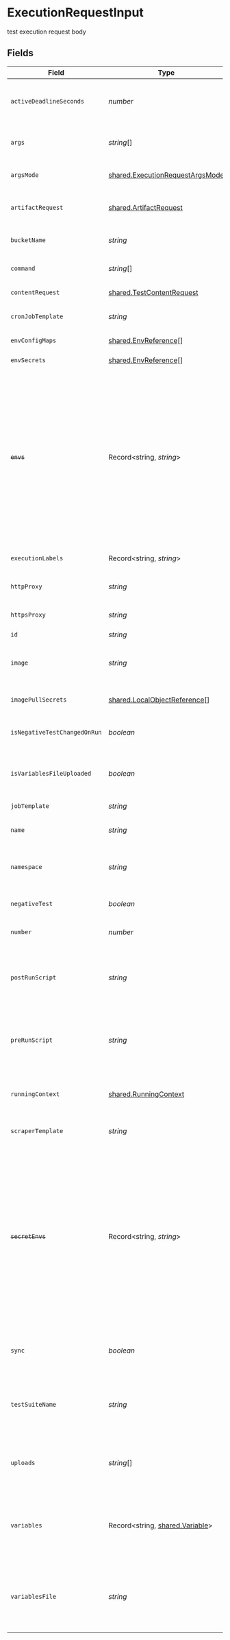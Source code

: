# ExecutionRequestInput

test execution request body


## Fields

| Field                                                                                                                                                                                                                  | Type                                                                                                                                                                                                                   | Required                                                                                                                                                                                                               | Description                                                                                                                                                                                                            | Example                                                                                                                                                                                                                |
| ---------------------------------------------------------------------------------------------------------------------------------------------------------------------------------------------------------------------- | ---------------------------------------------------------------------------------------------------------------------------------------------------------------------------------------------------------------------- | ---------------------------------------------------------------------------------------------------------------------------------------------------------------------------------------------------------------------- | ---------------------------------------------------------------------------------------------------------------------------------------------------------------------------------------------------------------------- | ---------------------------------------------------------------------------------------------------------------------------------------------------------------------------------------------------------------------- |
| `activeDeadlineSeconds`                                                                                                                                                                                                | *number*                                                                                                                                                                                                               | :heavy_minus_sign:                                                                                                                                                                                                     | duration in seconds the test may be active, until its stopped                                                                                                                                                          | 1                                                                                                                                                                                                                      |
| `args`                                                                                                                                                                                                                 | *string*[]                                                                                                                                                                                                             | :heavy_minus_sign:                                                                                                                                                                                                     | additional executor binary arguments                                                                                                                                                                                   | --repeats,5,--insecure                                                                                                                                                                                                 |
| `argsMode`                                                                                                                                                                                                             | [shared.ExecutionRequestArgsMode](../../models/shared/executionrequestargsmode.md)                                                                                                                                     | :heavy_minus_sign:                                                                                                                                                                                                     | usage mode for arguments                                                                                                                                                                                               |                                                                                                                                                                                                                        |
| `artifactRequest`                                                                                                                                                                                                      | [shared.ArtifactRequest](../../models/shared/artifactrequest.md)                                                                                                                                                       | :heavy_minus_sign:                                                                                                                                                                                                     | artifact request body with test artifacts                                                                                                                                                                              |                                                                                                                                                                                                                        |
| `bucketName`                                                                                                                                                                                                           | *string*                                                                                                                                                                                                               | :heavy_minus_sign:                                                                                                                                                                                                     | minio bucket name to get uploads from                                                                                                                                                                                  | execution-c01d7cf6-ec3f-47f0-9556-a5d6e9009a43                                                                                                                                                                         |
| `command`                                                                                                                                                                                                              | *string*[]                                                                                                                                                                                                             | :heavy_minus_sign:                                                                                                                                                                                                     | executor image command                                                                                                                                                                                                 | curl                                                                                                                                                                                                                   |
| `contentRequest`                                                                                                                                                                                                       | [shared.TestContentRequest](../../models/shared/testcontentrequest.md)                                                                                                                                                 | :heavy_minus_sign:                                                                                                                                                                                                     | test content request body                                                                                                                                                                                              |                                                                                                                                                                                                                        |
| `cronJobTemplate`                                                                                                                                                                                                      | *string*                                                                                                                                                                                                               | :heavy_minus_sign:                                                                                                                                                                                                     | cron job template extensions                                                                                                                                                                                           |                                                                                                                                                                                                                        |
| `envConfigMaps`                                                                                                                                                                                                        | [shared.EnvReference](../../models/shared/envreference.md)[]                                                                                                                                                           | :heavy_minus_sign:                                                                                                                                                                                                     | config map references                                                                                                                                                                                                  |                                                                                                                                                                                                                        |
| `envSecrets`                                                                                                                                                                                                           | [shared.EnvReference](../../models/shared/envreference.md)[]                                                                                                                                                           | :heavy_minus_sign:                                                                                                                                                                                                     | secret references                                                                                                                                                                                                      |                                                                                                                                                                                                                        |
| ~~`envs`~~                                                                                                                                                                                                             | Record<string, *string*>                                                                                                                                                                                               | :heavy_minus_sign:                                                                                                                                                                                                     | : warning: ** DEPRECATED **: This will be removed in a future release, please migrate away from it as soon as possible.<br/><br/>Environment variables passed to executor. Deprecated: use Basic Variables instead     | [object Object]                                                                                                                                                                                                        |
| `executionLabels`                                                                                                                                                                                                      | Record<string, *string*>                                                                                                                                                                                               | :heavy_minus_sign:                                                                                                                                                                                                     | test execution labels                                                                                                                                                                                                  | [object Object]                                                                                                                                                                                                        |
| `httpProxy`                                                                                                                                                                                                            | *string*                                                                                                                                                                                                               | :heavy_minus_sign:                                                                                                                                                                                                     | http proxy for executor containers                                                                                                                                                                                     | user:pass@my.proxy.server:8080                                                                                                                                                                                         |
| `httpsProxy`                                                                                                                                                                                                           | *string*                                                                                                                                                                                                               | :heavy_minus_sign:                                                                                                                                                                                                     | https proxy for executor containers                                                                                                                                                                                    | user:pass@my.proxy.server:8081                                                                                                                                                                                         |
| `id`                                                                                                                                                                                                                   | *string*                                                                                                                                                                                                               | :heavy_minus_sign:                                                                                                                                                                                                     | execution id                                                                                                                                                                                                           | 62f395e004109209b50edfc1                                                                                                                                                                                               |
| `image`                                                                                                                                                                                                                | *string*                                                                                                                                                                                                               | :heavy_minus_sign:                                                                                                                                                                                                     | container image, executor will run inside this image                                                                                                                                                                   | kubeshop/testkube-executor-custom:1.10.11-dev-0a9c91                                                                                                                                                                   |
| `imagePullSecrets`                                                                                                                                                                                                     | [shared.LocalObjectReference](../../models/shared/localobjectreference.md)[]                                                                                                                                           | :heavy_minus_sign:                                                                                                                                                                                                     | container image pull secrets                                                                                                                                                                                           |                                                                                                                                                                                                                        |
| `isNegativeTestChangedOnRun`                                                                                                                                                                                           | *boolean*                                                                                                                                                                                                              | :heavy_minus_sign:                                                                                                                                                                                                     | whether negativeTest was changed by user                                                                                                                                                                               | false                                                                                                                                                                                                                  |
| `isVariablesFileUploaded`                                                                                                                                                                                              | *boolean*                                                                                                                                                                                                              | :heavy_minus_sign:                                                                                                                                                                                                     | in case the variables file is too big, it will be uploaded                                                                                                                                                             | false                                                                                                                                                                                                                  |
| `jobTemplate`                                                                                                                                                                                                          | *string*                                                                                                                                                                                                               | :heavy_minus_sign:                                                                                                                                                                                                     | job template extensions                                                                                                                                                                                                |                                                                                                                                                                                                                        |
| `name`                                                                                                                                                                                                                 | *string*                                                                                                                                                                                                               | :heavy_minus_sign:                                                                                                                                                                                                     | test execution custom name                                                                                                                                                                                             | testing with 1000 users                                                                                                                                                                                                |
| `namespace`                                                                                                                                                                                                            | *string*                                                                                                                                                                                                               | :heavy_minus_sign:                                                                                                                                                                                                     | test kubernetes namespace ("testkube" when not set)                                                                                                                                                                    | testkube                                                                                                                                                                                                               |
| `negativeTest`                                                                                                                                                                                                         | *boolean*                                                                                                                                                                                                              | :heavy_minus_sign:                                                                                                                                                                                                     | whether to run test as negative test                                                                                                                                                                                   | false                                                                                                                                                                                                                  |
| `number`                                                                                                                                                                                                               | *number*                                                                                                                                                                                                               | :heavy_minus_sign:                                                                                                                                                                                                     | test execution number                                                                                                                                                                                                  |                                                                                                                                                                                                                        |
| `postRunScript`                                                                                                                                                                                                        | *string*                                                                                                                                                                                                               | :heavy_minus_sign:                                                                                                                                                                                                     | script to run after test execution (not supported for container executors)                                                                                                                                             | sleep 30                                                                                                                                                                                                               |
| `preRunScript`                                                                                                                                                                                                         | *string*                                                                                                                                                                                                               | :heavy_minus_sign:                                                                                                                                                                                                     | script to run before test execution (not supported for container executors)                                                                                                                                            | echo -n '$SECRET_ENV' > ./secret_file                                                                                                                                                                                  |
| `runningContext`                                                                                                                                                                                                       | [shared.RunningContext](../../models/shared/runningcontext.md)                                                                                                                                                         | :heavy_minus_sign:                                                                                                                                                                                                     | running context for test or test suite execution                                                                                                                                                                       |                                                                                                                                                                                                                        |
| `scraperTemplate`                                                                                                                                                                                                      | *string*                                                                                                                                                                                                               | :heavy_minus_sign:                                                                                                                                                                                                     | scraper template extensions                                                                                                                                                                                            |                                                                                                                                                                                                                        |
| ~~`secretEnvs`~~                                                                                                                                                                                                       | Record<string, *string*>                                                                                                                                                                                               | :heavy_minus_sign:                                                                                                                                                                                                     | : warning: ** DEPRECATED **: This will be removed in a future release, please migrate away from it as soon as possible.<br/><br/>Execution variables passed to executor from secrets. Deprecated: use Secret Variables instead | [object Object]                                                                                                                                                                                                        |
| `sync`                                                                                                                                                                                                                 | *boolean*                                                                                                                                                                                                              | :heavy_minus_sign:                                                                                                                                                                                                     | whether to start execution sync or async                                                                                                                                                                               |                                                                                                                                                                                                                        |
| `testSuiteName`                                                                                                                                                                                                        | *string*                                                                                                                                                                                                               | :heavy_minus_sign:                                                                                                                                                                                                     | unique test suite name (CRD Test suite name), if it's run as a part of test suite                                                                                                                                      | test-suite1                                                                                                                                                                                                            |
| `uploads`                                                                                                                                                                                                              | *string*[]                                                                                                                                                                                                             | :heavy_minus_sign:                                                                                                                                                                                                     | list of file paths that need to be copied into the test from uploads                                                                                                                                                   | settings/config.txt                                                                                                                                                                                                    |
| `variables`                                                                                                                                                                                                            | Record<string, [shared.Variable](../../models/shared/variable.md)>                                                                                                                                                     | :heavy_minus_sign:                                                                                                                                                                                                     | execution variables passed to executor converted to vars for usage in tests                                                                                                                                            | [object Object]                                                                                                                                                                                                        |
| `variablesFile`                                                                                                                                                                                                        | *string*                                                                                                                                                                                                               | :heavy_minus_sign:                                                                                                                                                                                                     | variables file content - need to be in format for particular executor (e.g. postman envs file)                                                                                                                         |                                                                                                                                                                                                                        |